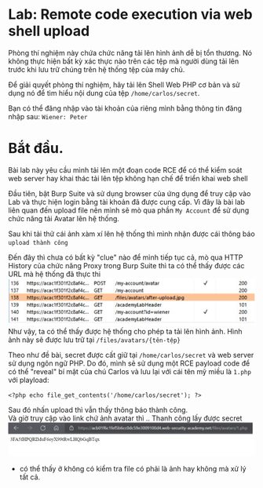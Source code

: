 # Lab: Remote code execution via web shell upload
Phòng thí nghiệm này chứa chức năng tải lên hình ảnh dễ bị tổn thương. Nó không thực hiện bất kỳ xác thực nào trên các tệp mà người dùng tải lên trước khi lưu trữ chúng trên hệ thống tệp của máy chủ.

Để giải quyết phòng thí nghiệm, hãy tải lên Shell Web PHP cơ bản và sử dụng nó để tìm hiểu nội dung của tệp `/home/carlos/secret`. 

Bạn có thể đăng nhập vào tài khoản của riêng mình bằng thông tin đăng nhập sau: `Wiener: Peter`

# Bắt đầu.
Bài lab này yêu cầu mình tải lên một đoạn code RCE để có thể kiểm soát web server hay khai thác tải lên tệp không hạn chế để triển khai web shell

Đầu tiên, bật Burp Suite và sử dụng browser của ứng dụng để truy cập vào Lab và thực hiện login bằng tài khoản đã được cung cấp. Vì đây là bài lab liên quan đến upload file nên mình sẽ mò qua phần `My Account` để sử dụng chức năng tải Avatar lên hệ thống.

Sau khi tải thử cái ảnh xàm xí lên hệ thống thì mình nhận được cái thông báo `upload thành công`

Đến đây thì chưa có bất kỳ "clue" nào để mình tiếp tục cả, mò qua HTTP History của chức năng Proxy trong Burp Suite thì ta có thể thấy được các URL mà hệ thống đã thực thi
<img src="./img/image1.png">
Như vậy, ta có thể thấy được hệ thống cho phép ta tải lên hình ảnh. Hình ảnh này sẽ được lưu trữ tại `/files/avatars/{tên-tệp}`

Theo như đề bài, secret được cất giữ tại `/home/carlos/secret` và web server sử dụng ngôn ngữ PHP. Do đó, mình sẽ sử dụng một RCE payload code để có thể "reveal" bí mật của chú Carlos và lưu lại với cái tên mỹ miều là `1.php` với playload:
```
<?php echo file_get_contents('/home/carlos/secret'); ?>
```
Sau đó nhấn upload thì vẫn thấy thông báo thành công.  
Và giờ truy cập vào link chứ ảnh avatar thì .. Thanh công lấy được secret
<img src="./img/image2.png">
* có thể thấy ở không có kiểm tra file có phải là ảnh hay không mà xử lý tất cả.
